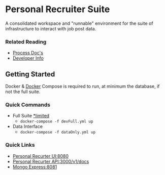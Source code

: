 # Personal Recruiter Suite
A consolidated workspace and "runnable" environment for the suite of infrastructure to interact with job post data.

### Related Reading
- [Process Doc's](./docs/process_doc.md)
- [Developer Info](./docs/dev_info.md)


## Getting Started
Docker & [Docker](https://docs.docker.com/compose/) Compose is required to run, at minimum the database, if not the full suite.

### Quick Commands
- Full Suite [\*limited](./docs/dev_info.md#docker-runtime-restriction)
    - `docker-compose -f devFull.yml up`
- Data Interface
    - `docker-compose -f dataOnly.yml up`

### Quick Links
- [Personal Recurter UI:8080](http://localhost:8080)
- [Personal Recurter API:3000/v1/docs](http://localhost:3000/v1/docs/)
- [Mongo Express:8081](http://localhost:8081/)
